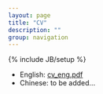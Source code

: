 ```yaml
---
layout: page
title: "CV"
description: ""
group: navigation
---
```

{% include JB/setup %}

* English: [cv_eng.pdf](/cv/cv_eng.pdf)
* Chinese: to be added...
